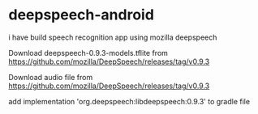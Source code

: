 # deepspeech-android
i have build speech recognition app using mozilla deepspeech

Download deepspeech-0.9.3-models.tflite from https://github.com/mozilla/DeepSpeech/releases/tag/v0.9.3

Download audio file from https://github.com/mozilla/DeepSpeech/releases/tag/v0.9.3

add implementation 'org.deepspeech:libdeepspeech:0.9.3' to gradle file
